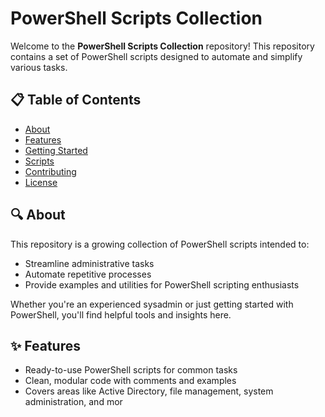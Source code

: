 # PowerShell Scripts Collection

Welcome to the **PowerShell Scripts Collection** repository! This repository contains a set of PowerShell scripts designed to automate and simplify various tasks.

## 📋 Table of Contents

- [About](#about)
- [Features](#features)
- [Getting Started](#getting-started)
- [Scripts](#scripts)
- [Contributing](#contributing)
- [License](#license)

## 🔍 About

This repository is a growing collection of PowerShell scripts intended to:
- Streamline administrative tasks
- Automate repetitive processes
- Provide examples and utilities for PowerShell scripting enthusiasts

Whether you're an experienced sysadmin or just getting started with PowerShell, you'll find helpful tools and insights here.

## ✨ Features

- Ready-to-use PowerShell scripts for common tasks
- Clean, modular code with comments and examples
- Covers areas like Active Directory, file management, system administration, and mor
